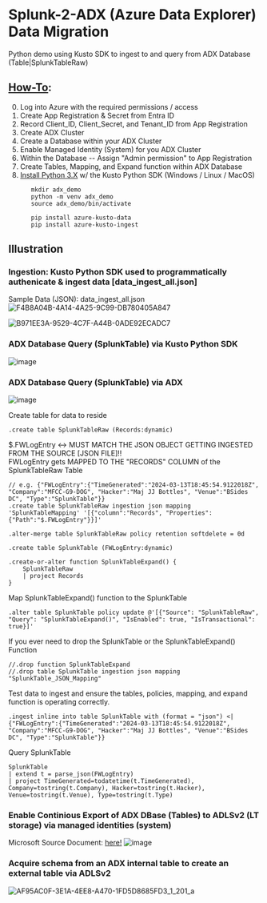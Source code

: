 # Splunk-2-ADX (Azure Data Explorer) Data Migration
Python demo using Kusto SDK to ingest to and query from ADX Database (Table|SplunkTableRaw)

## [How-To](https://learn.microsoft.com/en-us/azure/data-explorer/ingest-json-formats?tabs=python):
0. Log into Azure with the required permissions / access
1. Create App Registration & Secret from Entra ID
2. Record Client_ID, Client_Secret, and Tenant_ID from App Registration
3. Create ADX Cluster
4. Create a Database within your ADX Cluster
5. Enable Managed Identity (System) for you ADX Cluster
6. Within the Database -- Assign "Admin permission" to App Registration
7. Create Tables, Mapping, and Expand function within ADX Database
8. [Install Python 3.X](https://www.python.org/downloads/) w/ the Kusto Python SDK (Windows / Linux / MacOS)
   ```console
      mkdir adx_demo
      python -m venv adx_demo
      source adx_demo/bin/activate
   ```
   ```console
      pip install azure-kusto-data
      pip install azure-kusto-ingest
   ```
   
## Illustration
### Ingestion: Kusto Python SDK used to programmatically authenicate & ingest data [data_ingest_all.json]
Sample Data (JSON): data_ingest_all.json
![F4B8A04B-4A14-4A25-9C99-DB780405A847](https://github.com/dcodev1702/splunk_2_adx/assets/32214072/3f9ff3ff-6188-4273-b68c-bbf4962957f9)

![B971EE3A-9529-4C7F-A44B-0ADE92ECADC7](https://github.com/dcodev1702/splunk_2_adx/assets/32214072/dde41858-c3b5-4612-baf8-04dcce81b233)

### ADX Database Query (SplunkTable) via Kusto Python SDK
![image](https://github.com/dcodev1702/splunk_2_adx/assets/32214072/40b61863-2b81-4e0b-add7-22881bb7473d)

### ADX Database Query (SplunkTable) via ADX
![image](https://github.com/dcodev1702/splunk_2_adx/assets/32214072/812b5597-70cd-4363-a5d4-0e4d07cbee0e)

Create table for data to reside
```console
.create table SplunkTableRaw (Records:dynamic)
```
$.FWLogEntry <-> MUST MATCH THE JSON OBJECT GETTING INGESTED FROM THE SOURCE [JSON FILE]!! <br />
FWLogEntry gets MAPPED TO THE "RECORDS" COLUMN of the SplunkTableRaw Table <br />
```console
// e.g. {"FWLogEntry":{"TimeGenerated":"2024-03-13T18:45:54.9122018Z", "Company":"MFCC-G9-DOG", "Hacker":"Maj JJ Bottles", "Venue":"BSides DC", "Type":"SplunkTable"}}
.create table SplunkTableRaw ingestion json mapping 'SplunkTableMapping' '[{"column":"Records", "Properties":{"Path":"$.FWLogEntry"}}]'
```
```console
.alter-merge table SplunkTableRaw policy retention softdelete = 0d
```

```console
.create table SplunkTable (FWLogEntry:dynamic)

.create-or-alter function SplunkTableExpand() {
    SplunkTableRaw
    | project Records
}
```

Map SplunkTableExpand() function to the SplunkTable
```console
.alter table SplunkTable policy update @'[{"Source": "SplunkTableRaw", "Query": "SplunkTableExpand()", "IsEnabled": true, "IsTransactional": true}]'
```
If you ever need to drop the SplunkTable or the SplunkTableExpand() Function
```console
//.drop function SplunkTableExpand
//.drop table SplunkTable ingestion json mapping "SplunkTable_JSON_Mapping"
```

Test data to ingest and ensure the tables, policies, mapping, and expand function is operating correctly. 
```console
.ingest inline into table SplunkTable with (format = "json") <| {"FWLogEntry":{"TimeGenerated":"2024-03-13T18:45:54.9122018Z", "Company":"MFCC-G9-DOG", "Hacker":"Maj JJ Bottles", "Venue":"BSides DC", "Type":"SplunkTable"}}
```

Query SplunkTable
```console
SplunkTable
| extend t = parse_json(FWLogEntry)
| project TimeGenerated=todatetime(t.TimeGenerated), Company=tostring(t.Company), Hacker=tostring(t.Hacker), Venue=tostring(t.Venue), Type=tostring(t.Type)
```

### Enable Continious Export of ADX DBase (Tables) to ADLSv2 (LT storage) via managed identities (system)
Microsoft Source Document: [here!](https://learn.microsoft.com/en-us/azure/data-explorer/kusto/management/data-export/continuous-export-with-managed-identity?tabs=system-assigned%2Cazure-storage)
![image](https://github.com/dcodev1702/splunk_2_adx/assets/32214072/26a304ac-d73c-49e9-ad69-1317a152e96c)

### Acquire schema from an ADX internal table to create an external table via ADLSv2
![AF95AC0F-3E1A-4EE8-A470-1FD5D8685FD3_1_201_a](https://github.com/dcodev1702/splunk_2_adx/assets/32214072/133e808a-cb4e-4bda-85c4-f35645bdbb75)


